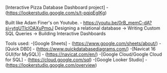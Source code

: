 [Interactive Pizza Database Dashboard project] - (https://lookerstudio.google.com/s/t-pqjqEgIKg)

Built like Adam Finer's on Youtube. - https://youtu.be/0rB_memC-dA?si=ytgUTIclOAXuPmqJ
    Designing a relational database -> Writing Custom SQL Queries -> Building Interactive Dashboards

Tools used:
-[Google Sheets] - (https://www.google.com/sheets/about/)
-[Quick DBD] - (https://www.quickdatabasediagrams.com/)
-[Navicat 16 GUI(for MySQL)] - (https://navicat.com/en/)
-[Google Cloud/Google Cloud for SQL] - (https://cloud.google.com/sql)
-[Google Looker Studio] - (https://lookerstudio.google.com/overview)

